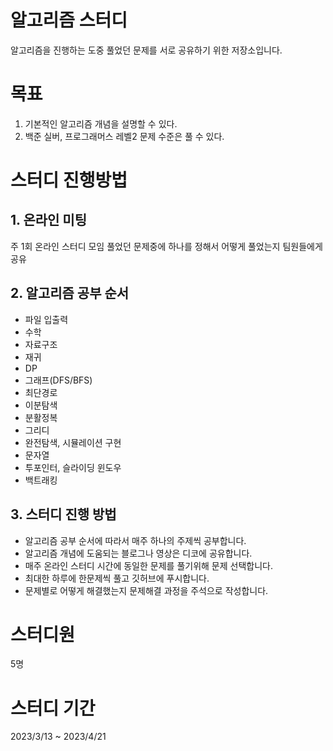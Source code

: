 # 알고리즘 스터디

알고리즘을 진행하는 도중 풀었던 문제를 서로 공유하기 위한 저장소입니다.

# 목표

1. 기본적인 알고리즘 개념을 설명할 수 있다.
2. 백준 실버, 프로그래머스 레벨2 문제 수준은 풀 수 있다.

# 스터디 진행방법

## 1. 온라인 미팅

주 1회 온라인 스터디 모임 
풀었던 문제중에 하나를 정해서 어떻게 풀었는지 팀원들에게 공유

## 2. 알고리즘 공부 순서

- 파일 입출력
- 수학
- 자료구조
- 재귀
- DP
- 그래프(DFS/BFS)
- 최단경로
- 이분탐색
- 분활정복
- 그리디
- 완전탐색, 시뮬레이션 구현
- 문자열
- 투포인터, 슬라이딩 윈도우
- 백트래킹

## 3. 스터디 진행 방법

- 알고리즘 공부 순서에 따라서 매주 하나의 주제씩 공부합니다.
- 알고리즘 개념에 도움되는 블로그나 영상은 디코에 공유합니다.
- 매주 온라인 스터디 시간에 동일한 문제를 풀기위해 문제 선택합니다.
- 최대한 하루에 한문제씩 풀고 깃허브에 푸시합니다.
- 문제별로 어떻게 해결했는지 문제해결 과정을 주석으로 작성합니다.

# 스터디원

5명

# 스터디 기간

2023/3/13 ~ 2023/4/21
